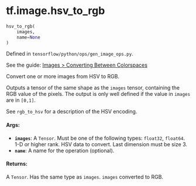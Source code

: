 <div itemscope itemtype="http://developers.google.com/ReferenceObject">
<meta itemprop="name" content="tf.image.hsv_to_rgb" />
</div>

# tf.image.hsv_to_rgb

``` python
hsv_to_rgb(
    images,
    name=None
)
```



Defined in `tensorflow/python/ops/gen_image_ops.py`.

See the guide: [Images > Converting Between Colorspaces](../../../../api_guides/python/image.md#Converting_Between_Colorspaces)

Convert one or more images from HSV to RGB.

Outputs a tensor of the same shape as the `images` tensor, containing the RGB
value of the pixels. The output is only well defined if the value in `images`
are in `[0,1]`.

See `rgb_to_hsv` for a description of the HSV encoding.

#### Args:

* <b>`images`</b>: A `Tensor`. Must be one of the following types: `float32`, `float64`.
    1-D or higher rank. HSV data to convert. Last dimension must be size 3.
* <b>`name`</b>: A name for the operation (optional).


#### Returns:

  A `Tensor`. Has the same type as `images`. `images` converted to RGB.